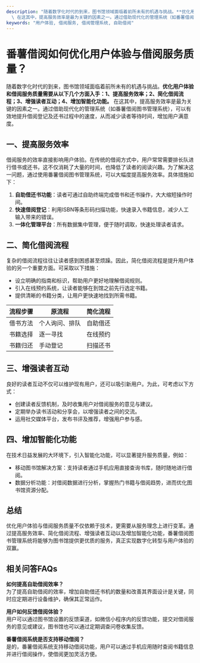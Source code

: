```yaml
---
description: "随着数字化时代的到来，图书馆领域面临着前所未有的机遇与挑战。**优化用户体验和借阅服务质量需要从以下几个方面入手：1、提高服务效率；2、简化借阅流程；3、增强读者互动；4、增加智能化功能。**\
  \ 在这其中，提高服务效率是最为关键的因素之一。通过借助现代化的管理系统（如番薯借阅图书管理系统），可以有效地提升借阅登记及还书过程中的速度，从而减少读者等待时间，增加用户满意度。"
keywords: "用户体验, 借阅服务, 借阅管理系统, 自助借阅"
---
```

# 番薯借阅如何优化用户体验与借阅服务质量？

随着数字化时代的到来，图书馆领域面临着前所未有的机遇与挑战。**优化用户体验和借阅服务质量需要从以下几个方面入手：1、提高服务效率；2、简化借阅流程；3、增强读者互动；4、增加智能化功能。** 在这其中，提高服务效率是最为关键的因素之一。通过借助现代化的管理系统（如番薯借阅图书管理系统），可以有效地提升借阅登记及还书过程中的速度，从而减少读者等待时间，增加用户满意度。

## 一、提高服务效率

借阅服务的效率直接影响用户体验。在传统的借阅方式中，用户常常需要排长队进行借书或还书，这不仅消耗了大量的时间，也降低了读者的阅读兴趣。为了解决这一问题，通过使用番薯借阅图书管理系统，可以大幅度提高服务效率。具体措施如下：

1. **自助借还书功能**：读者可通过自助终端完成借书和还书操作，大大缩短操作时间。
2. **快速借阅登记**：利用ISBN等条形码扫描功能，快速录入书籍信息，减少人工输入带来的错误。
3. **一体化管理平台**：所有数据集中管理，便于随时调取，快速处理读者请求。

## 二、简化借阅流程

复杂的借阅流程往往让读者感到困惑甚至烦躁。因此，简化借阅流程是提升用户体验的另一个重要方面。可采取以下措施：

- 设立明确的指南和标识，帮助用户更好地理解借阅规则。
- 引入在线预约系统，让读者能够在到馆之前先行选定书籍。
- 提供清晰的书籍分类，让用户更快速地找到所需书籍。

| 流程步骤 | 原流程 | 简化流程 |
|----------|--------|----------|
| 借书方法 | 个人询问、排队 | 自助借还 |
| 书籍选择 | 逐一寻找 | 在线预约 |
| 书籍归还 | 手动登记 | 扫描还书 |

## 三、增强读者互动

良好的读者互动不仅可以维护现有用户，还可以吸引新用户。为此，可考虑以下方式：

- 创建读者反馈机制，及时收集用户对借阅服务的意见与建议。
- 定期举办读书活动和分享会，以增强读者之间的交流。
- 运用社交媒体平台，发布书评及推荐，增强用户参与感。

## 四、增加智能化功能

在技术日益发展的大环境下，引入智能化功能，可以显著提升服务质量，例如：

- 移动图书馆解决方案：支持读者通过手机应用直接查询书库，随时随地进行借阅。
- 数据分析功能：对借阅数据进行分析，掌握热门书籍与借阅趋势，进而优化图书馆资源分配。

## 总结

优化用户体验与借阅服务质量不仅依赖于技术，更需要从服务理念上进行变革。通过提高服务效率、简化借阅流程、增强读者互动以及增加智能化功能，番薯借阅图书管理系统将能够为图书馆提供更优质的服务，真正实现数字化转型与用户体验的双赢。

## 相关问答FAQs

**如何提高自助借阅效率？**  
为了提高自助借阅的效率，增加自助借还书机的数量和改善其界面设计是关键，同时应定期进行设备维护，确保其正常运作。

**用户如何反馈借阅体验？**  
用户可以通过图书馆设置的反馈渠道，如微信小程序内的反馈功能，提交对借阅服务的意见或建议，图书馆也可以通过定期调查问卷收集反馈。

**番薯借阅系统是否支持移动借阅？**  
是的，番薯借阅系统支持移动借阅功能，用户可以通过手机应用随时查阅书籍信息并进行借阅操作，使借阅更加灵活方便。
